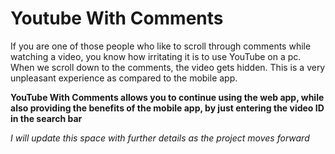 # Youtube With Comments

If you are one of those people who like to scroll through comments while watching a video, you know how irritating it is to use YouTube on a pc.
When we scroll down to the comments, the video gets hidden. This is a very unpleasant experience as compared to the mobile app. 

**YouTube With Comments allows you to continue using the web app, while also providing the benefits of the mobile app, by just entering the video ID in the search bar**

_I will update this space with further details as the project moves forward_
